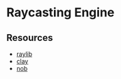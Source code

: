 # Raycasting Engine


## Resources

- [raylib](https://github.com/raysan5/raylib)
- [clay](https://github.com/nicbarker/clay)
- [nob](https://github.com/tsoding/nob.h/tree/main)


